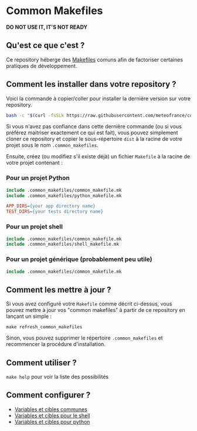 # Common Makefiles

**DO NOT USE IT, IT'S NOT READY**

## Qu'est ce que c'est ?

Ce repository héberge des [Makefiles](https://fr.wikipedia.org/wiki/Make) comuns afin de factoriser certaines pratiques de développement.

## Comment les installer dans votre repository ?

Voici la commande à copier/coller pour installer la dernière version sur votre repository.

```bash
bash -c "$(curl -fsSLk https://raw.githubusercontent.com/meteofrance/common_makefiles/main/install.sh)"
```

Si vous n'avez pas confiance dans cette dernière commande (ou si vous préférez maitriser exactement ce qui est fait),
vous pouvez simplement cloner ce repository et copier le sous-répertoire `dist` à la racine de votre projet sous le
nom `.common_makefiles`.

Ensuite, créez (ou modifiez s'il existe déjà) un fichier `Makefile` à la racine de votre projet contenant :

### Pour un projet Python

```Makefile
include .common_makefiles/common_makefile.mk
include .common_makefiles/python_makefile.mk

APP_DIRS={your app directory name}
TEST_DIRS={your tests directory name}
```

### Pour un projet shell

```Makefile
include .common_makefiles/common_makefile.mk
include .common_makefiles/shell_makefile.mk
```

### Pour un projet générique (probablement peu utile)

```Makefile
include .common_makefiles/common_makefile.mk
```

## Comment les mettre à jour ?

Si vous avez configuré votre `Makefile` comme décrit ci-dessus, vous pouvez mettre à jour vos "common makefiles"
à partir de ce repository en lançant un simple :

```
make refresh_common_makefiles
```

Sinon, vous pouvez supprimer le répertoire `.common_makefiles` et recommencer la procédure d'installation.

## Comment utiliser ?

`make help` pour voir la liste des possibilités

## Comment configurer ?

- [Variables et cibles communes](common.md)
- [Variables et cibles pour le shell](shell.md)
- [Variables et cibles pour python](python.md)
